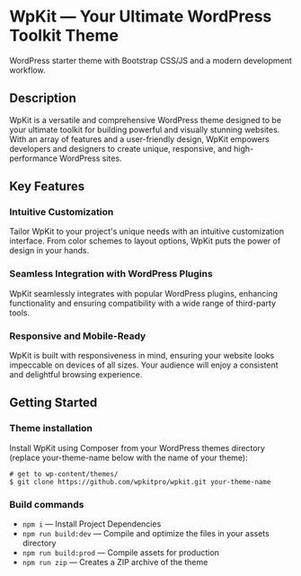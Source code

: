 # WpKit — Your Ultimate WordPress Toolkit Theme

WordPress starter theme with Bootstrap CSS/JS and a modern development workflow.

## Description

WpKit is a versatile and comprehensive WordPress theme designed to be your ultimate toolkit for building powerful and visually stunning
websites. With an array of features and a user-friendly design, WpKit empowers developers and designers to create unique, responsive, and
high-performance WordPress sites.

## Key Features

### Intuitive Customization

Tailor WpKit to your project's unique needs with an intuitive customization interface. From color schemes to layout options, WpKit puts the
power of design in your hands.

### Seamless Integration with WordPress Plugins
WpKit seamlessly integrates with popular WordPress plugins, enhancing functionality and ensuring compatibility with a wide range of
third-party tools.

### Responsive and Mobile-Ready

WpKit is built with responsiveness in mind, ensuring your website looks impeccable on devices of all sizes. Your audience will enjoy a
consistent and delightful browsing experience.

## Getting Started

### Theme installation

Install WpKit using Composer from your WordPress themes directory (replace your-theme-name below with the name of your
theme):

``` 
# get to wp-content/themes/
$ git clone https://github.com/wpkitpro/wpkit.git your-theme-name
```

### Build commands
* ``npm i`` — Install Project Dependencies
* ``npm run build:dev`` — Compile and optimize the files in your assets directory
* ``npm run build:prod`` — Compile assets for production
* ``npm run zip`` — Creates a ZIP archive of the theme

